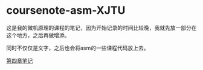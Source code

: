 # coursenote-asm-XJTU
这是我的微机原理的课程的笔记，因为开始记录的时间比较晚，我就先放一部分在这个地方，之后再做增添。

同时不仅仅是文字，之后也会将asm的一些课程代码放上去。

[第四章笔记](chapter4/https://github.com/jasonzhou123/coursenote-asm-XJTU/blob/master/chapter4/%E7%AC%AC%E5%9B%9B%E7%AB%A0%E6%80%BB%E7%BB%93%E7%AC%94%E8%AE%B0.md#3%E6%B1%87%E7%BC%96%E8%AF%AD%E8%A8%80%E7%9A%84%E8%AF%AD%E6%B3%95)